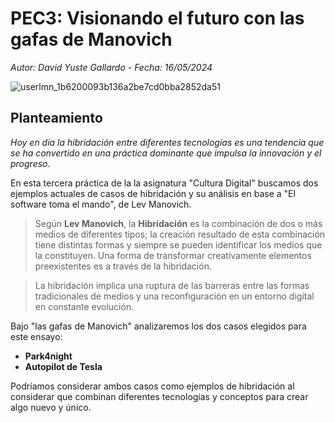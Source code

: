 # PEC3: Visionando el futuro con las gafas de Manovich
*Autor: David Yuste Gallardo - Fecha: 16/05/2024*

![userlmn_1b6200093b136a2be7cd0bba2852da51](https://github.com/Yustegd/PEC3_Manovich_Reloaded/assets/169986409/f6a050df-b2f3-4ddc-b75b-2709ee5f6a3e)


## Planteamiento

*Hoy en día la hibridación entre diferentes tecnologías es una tendencia que se ha convertido en una práctica dominante que impulsa la innovación y el progreso*.

En esta tercera práctica de la la asignatura "Cultura Digital" buscamos dos ejemplos actuales de casos de hibridación y su análisis en base a "El software toma el mando", de Lev Manovich.

> Según **Lev Manovich**, la **Hibridación** es la combinación de dos o más medios de diferentes tipos; la creación resultado de esta combinación tiene distintas formas y siempre se pueden identificar los medios que la constituyen. Una forma de transformar creativamente elementos preexistentes es a través de la hibridación. 

>  La hibridación implica una ruptura de las barreras entre las formas tradicionales de medios y una reconfiguración en un entorno digital en constante evolución.

Bajo "las gafas de Manovich" analizaremos los dos casos elegidos para este ensayo:

 - **Park4night** 
 - **Autopilot de Tesla**

Podríamos considerar ambos casos como ejemplos de hibridación al considerar que combinan diferentes tecnologías y conceptos para crear algo nuevo y único.
